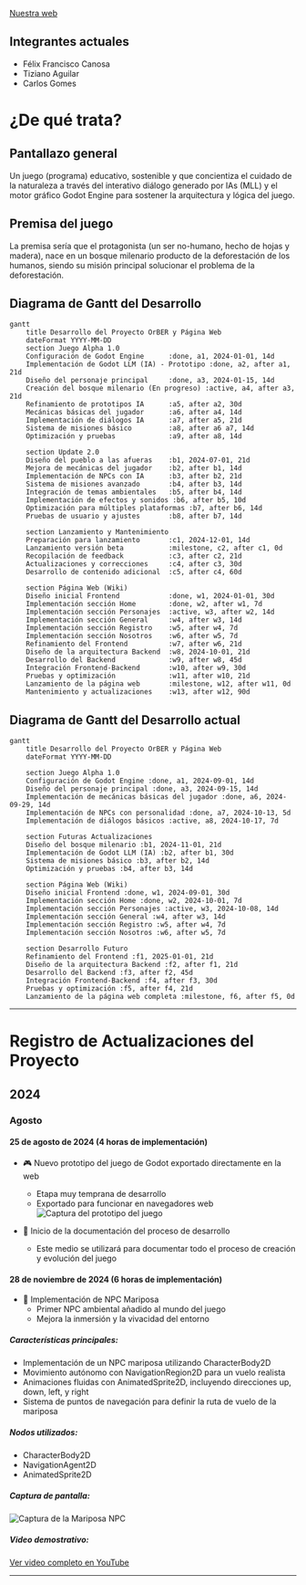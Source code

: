 [Nuestra web](https://beta-web-llm.netlify.app/index.html)


**Integrantes actuales**
---------------
- Félix Francisco Canosa
- Tiziano Aguilar
- Carlos Gomes


**¿De qué trata?**
=====================

**Pantallazo general**
--------------------

Un juego (programa) educativo, sostenible y que concientiza el cuidado de la naturaleza a través del interativo diálogo generado por IAs (MLL) y el motor gráfico Godot Engine para sostener la arquitectura y lógica del juego.

**Premisa del juego**
--------------------

La premisa sería que el protagonista (un ser no-humano, hecho de hojas y madera), nace en un bosque milenario producto de la deforestación de los humanos, siendo su misión principal solucionar el problema de la deforestación.


## Diagrama de Gantt del Desarrollo

```mermaid
gantt
    title Desarrollo del Proyecto OrBER y Página Web
    dateFormat YYYY-MM-DD
    section Juego Alpha 1.0
    Configuración de Godot Engine      :done, a1, 2024-01-01, 14d
    Implementación de Godot LLM (IA) - Prototipo :done, a2, after a1, 21d
    Diseño del personaje principal     :done, a3, 2024-01-15, 14d
    Creación del bosque milenario (En progreso) :active, a4, after a3, 21d
    Refinamiento de prototipos IA      :a5, after a2, 30d
    Mecánicas básicas del jugador      :a6, after a4, 14d
    Implementación de diálogos IA      :a7, after a5, 21d
    Sistema de misiones básico         :a8, after a6 a7, 14d
    Optimización y pruebas             :a9, after a8, 14d
    
    section Update 2.0
    Diseño del pueblo a las afueras    :b1, 2024-07-01, 21d
    Mejora de mecánicas del jugador    :b2, after b1, 14d
    Implementación de NPCs con IA      :b3, after b2, 21d
    Sistema de misiones avanzado       :b4, after b3, 14d
    Integración de temas ambientales   :b5, after b4, 14d
    Implementación de efectos y sonidos :b6, after b5, 10d
    Optimización para múltiples plataformas :b7, after b6, 14d
    Pruebas de usuario y ajustes       :b8, after b7, 14d
    
    section Lanzamiento y Mantenimiento
    Preparación para lanzamiento       :c1, 2024-12-01, 14d
    Lanzamiento versión beta           :milestone, c2, after c1, 0d
    Recopilación de feedback           :c3, after c2, 21d
    Actualizaciones y correcciones     :c4, after c3, 30d
    Desarrollo de contenido adicional  :c5, after c4, 60d

    section Página Web (Wiki)
    Diseño inicial Frontend            :done, w1, 2024-01-01, 30d
    Implementación sección Home        :done, w2, after w1, 7d
    Implementación sección Personajes  :active, w3, after w2, 14d
    Implementación sección General     :w4, after w3, 14d
    Implementación sección Registro    :w5, after w4, 7d
    Implementación sección Nosotros    :w6, after w5, 7d
    Refinamiento del Frontend          :w7, after w6, 21d
    Diseño de la arquitectura Backend  :w8, 2024-10-01, 21d
    Desarrollo del Backend             :w9, after w8, 45d
    Integración Frontend-Backend       :w10, after w9, 30d
    Pruebas y optimización             :w11, after w10, 21d
    Lanzamiento de la página web       :milestone, w12, after w11, 0d
    Mantenimiento y actualizaciones    :w13, after w12, 90d
```
## Diagrama de Gantt del Desarrollo actual

```mermaid
gantt
    title Desarrollo del Proyecto OrBER y Página Web
    dateFormat YYYY-MM-DD
    
    section Juego Alpha 1.0
    Configuración de Godot Engine :done, a1, 2024-09-01, 14d
    Diseño del personaje principal :done, a3, 2024-09-15, 14d
    Implementación de mecánicas básicas del jugador :done, a6, 2024-09-29, 14d
    Implementación de NPCs con personalidad :done, a7, 2024-10-13, 5d
    Implementación de diálogos básicos :active, a8, 2024-10-17, 7d
    
    section Futuras Actualizaciones
    Diseño del bosque milenario :b1, 2024-11-01, 21d
    Implementación de Godot LLM (IA) :b2, after b1, 30d
    Sistema de misiones básico :b3, after b2, 14d
    Optimización y pruebas :b4, after b3, 14d
    
    section Página Web (Wiki)
    Diseño inicial Frontend :done, w1, 2024-09-01, 30d
    Implementación sección Home :done, w2, 2024-10-01, 7d
    Implementación sección Personajes :active, w3, 2024-10-08, 14d
    Implementación sección General :w4, after w3, 14d
    Implementación sección Registro :w5, after w4, 7d
    Implementación sección Nosotros :w6, after w5, 7d
    
    section Desarrollo Futuro
    Refinamiento del Frontend :f1, 2025-01-01, 21d
    Diseño de la arquitectura Backend :f2, after f1, 21d
    Desarrollo del Backend :f3, after f2, 45d
    Integración Frontend-Backend :f4, after f3, 30d
    Pruebas y optimización :f5, after f4, 21d
    Lanzamiento de la página web completa :milestone, f6, after f5, 0d
```

---

# Registro de Actualizaciones del Proyecto

## 2024

### Agosto

#### 25 de agosto de 2024 (4 horas de implementación)

- 🎮 Nuevo prototipo del juego de Godot exportado directamente en la web
  - Etapa muy temprana de desarrollo
  - Exportado para funcionar en navegadores web
  ![Captura del prototipo del juego](https://iili.io/dXPMBDu.png)

- 📝 Inicio de la documentación del proceso de desarrollo
  - Este medio se utilizará para documentar todo el proceso de creación y evolución del juego



#### 28 de noviembre de 2024 (6 horas de implementación)

- 🦋 Implementación de NPC Mariposa
  - Primer NPC ambiental añadido al mundo del juego
  - Mejora la inmersión y la vivacidad del entorno

##### Características principales:

- Implementación de un NPC mariposa utilizando CharacterBody2D
- Movimiento autónomo con NavigationRegion2D para un vuelo realista
- Animaciones fluidas con AnimatedSprite2D, incluyendo direcciones up, down, left, y right
- Sistema de puntos de navegación para definir la ruta de vuelo de la mariposa

##### Nodos utilizados:
- CharacterBody2D
- NavigationAgent2D
- AnimatedSprite2D

##### Captura de pantalla:

![Captura de la Mariposa NPC](https://iili.io/djPTCBI.png)

##### Video demostrativo:

[Ver video completo en YouTube](https://youtu.be/_rCgBa5-MK4)




---


